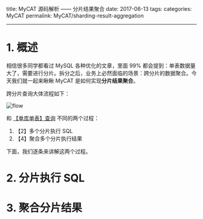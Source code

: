 title: MyCAT 源码解析 —— 分片结果聚合
date: 2017-06-13
tags:
categories: MyCAT
permalink: MyCAT/sharding-result-aggregation

---

# 1. 概述

相信很多同学都看过 MySQL 各种优化的文章，里面 99% 都会提到：单表数据量大了，需要进行分片。拆分之后，业务上必然面临的场景：跨分片的数据聚合。今天我们就一起来瞅瞅 MyCAT 是如何实现**分片结果聚合**。

跨分片查询大体流程如下：

![flow](http://www.yunai.me/images/MyCAT/2017_06_13/flow.png)

和 [【单库单表】查询](http://www.yunai.me/Mycat/single-db-single-table-select/) 不同的两个过程：

1. 【2】多个分片执行 SQL
2. 【4】聚合多个分片执行结果

下面，我们逐条来讲解这两个过程。

# 2. 分片执行 SQL

# 3. 聚合分片结果

